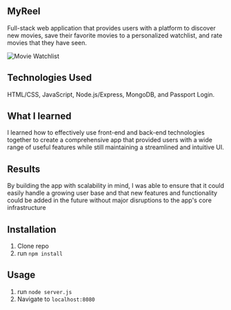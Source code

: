 ## MyReel
Full-stack web application that provides users with a platform to discover new movies, save their favorite movies to a personalized watchlist, and rate movies that they have seen. 

![Movie Watchlist](public/demo.png)

## Technologies Used
HTML/CSS, JavaScript, Node.js/Express, MongoDB, and Passport Login.

## What I learned
I learned how to effectively use front-end and back-end technologies together to create a comprehensive app that provided users with a wide range of useful features while still maintaining a streamlined and intuitive UI.

## Results
By building the app with scalability in mind, I was able to ensure that it could easily handle a growing user base and that new features and functionality could be added in the future without major disruptions to the app's core infrastructure

## Installation

1. Clone repo
2. run `npm install`

## Usage

1. run `node server.js`
2. Navigate to `localhost:8080`
